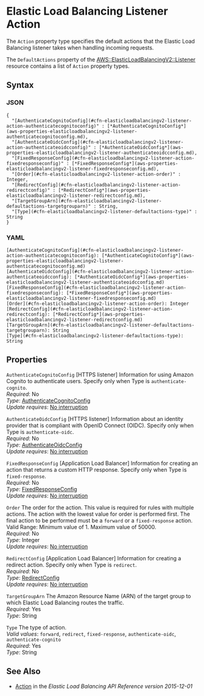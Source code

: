 # Elastic Load Balancing Listener Action<a name="aws-properties-elasticloadbalancingv2-listener-defaultactions"></a>

The `Action` property type specifies the default actions that the Elastic Load Balancing listener takes when handling incoming requests\.

The `DefaultActions` property of the [AWS::ElasticLoadBalancingV2::Listener](aws-resource-elasticloadbalancingv2-listener.md) resource contains a list of `Action` property types\.

## Syntax<a name="w4ab1c21c10d129c13c15b7"></a>

### JSON<a name="aws-properties-elasticloadbalancingv2-listener-defaultactions-syntax.json"></a>

```
{
  "[AuthenticateCognitoConfig](#cfn-elasticloadbalancingv2-listener-action-authenticatecognitoconfig)" : [*AuthenticateCognitoConfig*](aws-properties-elasticloadbalancingv2-listener-authenticatecognitoconfig.md),
  "[AuthenticateOidcConfig](#cfn-elasticloadbalancingv2-listener-action-authenticateoidcconfig)" : [*AuthenticateOidcConfig*](aws-properties-elasticloadbalancingv2-listener-authenticateoidcconfig.md),
  "[FixedResponseConfig](#cfn-elasticloadbalancingv2-listener-action-fixedresponseconfig)" : [*FixedResponseConfig*](aws-properties-elasticloadbalancingv2-listener-fixedresponseconfig.md),
  "[Order](#cfn-elasticloadbalancingv2-listener-action-order)" : Integer,
  "[RedirectConfig](#cfn-elasticloadbalancingv2-listener-action-redirectconfig)" : [*RedirectConfig*](aws-properties-elasticloadbalancingv2-listener-redirectconfig.md),
  "[TargetGroupArn](#cfn-elasticloadbalancingv2-listener-defaultactions-targetgrouparn)" : String,
  "[Type](#cfn-elasticloadbalancingv2-listener-defaultactions-type)" : String
}
```

### YAML<a name="aws-properties-elasticloadbalancingv2-listener-defaultactions-syntax.yaml"></a>

```
[AuthenticateCognitoConfig](#cfn-elasticloadbalancingv2-listener-action-authenticatecognitoconfig): [*AuthenticateCognitoConfig*](aws-properties-elasticloadbalancingv2-listener-authenticatecognitoconfig.md)
[AuthenticateOidcConfig](#cfn-elasticloadbalancingv2-listener-action-authenticateoidcconfig): [*AuthenticateOidcConfig*](aws-properties-elasticloadbalancingv2-listener-authenticateoidcconfig.md)
[FixedResponseConfig](#cfn-elasticloadbalancingv2-listener-action-fixedresponseconfig): [*FixedResponseConfig*](aws-properties-elasticloadbalancingv2-listener-fixedresponseconfig.md)
[Order](#cfn-elasticloadbalancingv2-listener-action-order): Integer
[RedirectConfig](#cfn-elasticloadbalancingv2-listener-action-redirectconfig): [*RedirectConfig*](aws-properties-elasticloadbalancingv2-listener-redirectconfig.md)
[TargetGroupArn](#cfn-elasticloadbalancingv2-listener-defaultactions-targetgrouparn): String
[Type](#cfn-elasticloadbalancingv2-listener-defaultactions-type): String
```

## Properties<a name="w4ab1c21c10d129c13c15b9"></a>

`AuthenticateCognitoConfig`  <a name="cfn-elasticloadbalancingv2-listener-action-authenticatecognitoconfig"></a>
\[HTTPS listener\] Information for using Amazon Cognito to authenticate users\. Specify only when Type is `authenticate-cognito`\.  
*Required*: No  
*Type*: [AuthenticateCognitoConfig](aws-properties-elasticloadbalancingv2-listener-authenticatecognitoconfig.md)  
*Update requires*: [No interruption](using-cfn-updating-stacks-update-behaviors.md#update-no-interrupt)

`AuthenticateOidcConfig`  <a name="cfn-elasticloadbalancingv2-listener-action-authenticateoidcconfig"></a>
\[HTTPS listener\] Information about an identity provider that is compliant with OpenID Connect \(OIDC\)\. Specify only when Type is `authenticate-oidc`\.  
*Required*: No  
*Type*: [AuthenticateOidcConfig](aws-properties-elasticloadbalancingv2-listener-authenticateoidcconfig.md)  
*Update requires*: [No interruption](using-cfn-updating-stacks-update-behaviors.md#update-no-interrupt)

`FixedResponseConfig`  <a name="cfn-elasticloadbalancingv2-listener-action-fixedresponseconfig"></a>
\[Application Load Balancer\] Information for creating an action that returns a custom HTTP response\. Specify only when Type is `fixed-response`\.  
*Required*: No  
*Type*: [FixedResponseConfig](aws-properties-elasticloadbalancingv2-listener-fixedresponseconfig.md)  
*Update requires*: [No interruption](using-cfn-updating-stacks-update-behaviors.md#update-no-interrupt)

`Order`  <a name="cfn-elasticloadbalancingv2-listener-action-order"></a>
The order for the action\. This value is required for rules with multiple actions\. The action with the lowest value for order is performed first\. The final action to be performed must be a `forward` or a `fixed-response` action\.  
Valid Range: Minimum value of 1\. Maximum value of 50000\.  
*Required*: No  
*Type*: Integer  
*Update requires*: [No interruption](using-cfn-updating-stacks-update-behaviors.md#update-no-interrupt)

`RedirectConfig`  <a name="cfn-elasticloadbalancingv2-listener-action-redirectconfig"></a>
\[Application Load Balancer\] Information for creating a redirect action\. Specify only when Type is `redirect`\.  
*Required*: No  
*Type*: [RedirectConfig](aws-properties-elasticloadbalancingv2-listener-redirectconfig.md)  
*Update requires*: [No interruption](using-cfn-updating-stacks-update-behaviors.md#update-no-interrupt)

`TargetGroupArn`  <a name="cfn-elasticloadbalancingv2-listener-defaultactions-targetgrouparn"></a>
The Amazon Resource Name \(ARN\) of the target group to which Elastic Load Balancing routes the traffic\.  
*Required*: Yes  
*Type*: String

`Type`  <a name="cfn-elasticloadbalancingv2-listener-defaultactions-type"></a>
The type of action\.  
*Valid values*: `forward`, `redirect`, `fixed-response`, `authenticate-oidc`, `authenticate-cognito`  
*Required*: Yes  
*Type*: String

## See Also<a name="aws-properties-elasticloadbalancingv2-listener-redirectconfig-seealso"></a>
+ [Action](https://docs.aws.amazon.com/elasticloadbalancing/latest/APIReference/API_Action.html) in the *Elastic Load Balancing API Reference version 2015\-12\-01*
